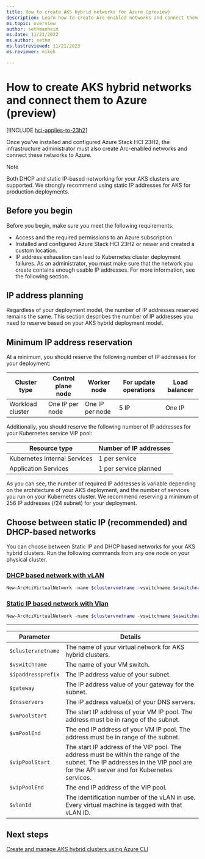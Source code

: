 ```yaml
---
title: How to create AKS hybrid networks for Azure (preview)
description: Learn how to create Arc enabled networks and connect them to Azure.
ms.topic: overview
author: sethmanheim
ms.date: 11/21/2022
ms.author: sethm 
ms.lastreviewed: 11/21/2023
ms.reviewer: mikek

---
```


# How to create AKS hybrid networks and connect them to Azure (preview)

[!INCLUDE [hci-applies-to-23h2](includes/hci-applies-to-23h2.md)]

Once you've installed and configured Azure Stack HCI 23H2, the infrastructure administrator must also create Arc-enabled networks and connect these networks to Azure.

> [!NOTE]
> Both DHCP and static IP-based networking for your AKS clusters are supported. We strongly recommend using static IP addresses for AKS for production deployments.

## Before you begin

Before you begin, make sure you meet the following requirements:

- Access and the required permissions to an Azure subscription.
- Installed and configured Azure Stack HCI 23H2 or newer and created a custom location.
- IP address exhaustion can lead to Kubernetes cluster deployment failures. As an administrator, you must make sure that the network you create contains enough usable IP addresses. For more information, see the following section.

## IP address planning

Regardless of your deployment model, the number of IP addresses reserved remains the same. This section describes the number of IP addresses you need to reserve based on your AKS hybrid deployment model.

## Minimum IP address reservation

At a minimum, you should reserve the following number of IP addresses for your deployment:

| Cluster type     | Control plane node | Worker node     | For update operations | Load balancer |
|------------------|--------------------|-----------------|-----------------------|---------------|
| Workload cluster | One IP per node    | One IP per node | 5 IP                  | One IP        |

Additionally, you should reserve the following number of IP addresses for your Kubernetes service VIP pool:

| Resource type                | Number of IP addresses |
|------------------------------|------------------------|
| Kubernetes Internal Services | 1 per service          |
| Application Services         | 1 per service planned  |

As you can see, the number of required IP addresses is variable depending on the architecture of your AKS deployment, and the number of services you run on your Kubernetes cluster. We recommend reserving a minimum of 256 IP addresses (/24 subnet) for your deployment.

## Choose between static IP (recommended) and DHCP-based networks

You can choose between Static IP and DHCP based networks for your AKS hybrid clusters. Run the following commands from any one node on your physical cluster.

### [DHCP based network with vLAN](#tab/dhcp)

```powershell
New-ArcHciVirtualNetwork -name $clustervnetname -vswitchname $vswitchname -ipaddressprefix $ipaddressprefix -gateway $gateway -dnsservers $dnsServers -vippoolstart $vipPoolStart -vippoolend $vipPoolEnd -k8snodeippoolstart $vmPoolStart -k8snodeippoolend $vmPoolEnd -vlanID $vlanid
```

### [Static IP based network with Vlan](#tab/staticip)

```powershell
New-ArcHciVirtualNetwork -name $clustervnetname -vswitchname $vswitchname -ipaddressprefix $ipaddressprefix -gateway $gateway -dnsservers $dnsServers -vippoolstart $vipPoolStart -vippoolend $vipPoolEnd -k8snodeippoolstart $vmPoolStart -k8snodeippoolend $vmPoolEnd -vlanID $vlanid
```

---

| Parameter    | Details                                                                                                                                                         |
|------------------|-------------------------------------------------------------------------------------------------------------------------------------------------------------------------------|
| `$clustervnetname` | The name of your virtual network for AKS hybrid clusters.                                                                                                 |
| `$vswitchname`     | The name of your VM switch.                                                                                                                               |
| `$ipaddressprefix` | The IP address value of your subnet.                                                                                                                      |
| `$gateway`         | The IP address value of your gateway for the subnet.                                                                                                      |
| `$dnsservers`      | The IP address value(s) of your DNS servers.                                                                                                              |
| `$vmPoolStart`     | The start IP address of your VM IP pool. The address must be in range of the subnet.                                                                                          |
| `$vmPoolEnd`       | The end IP address of your VM IP pool. The address must be in range of the subnet.                                                                                            |
| `$vipPoolStart`    | The start IP address of the VIP pool. The address must be within the range of the subnet. The IP addresses in the VIP pool are for the API server and for Kubernetes services. |
| `$vipPoolEnd`      | The end IP address of the VIP pool.                                                                                                                       |
| `$vlanId`          | The identification number of the vLAN in use. Every virtual machine is tagged with that vLAN ID.                                                                        |

## Next steps

[Create and manage AKS hybrid clusters using Azure CLI](create-aks-hybrid-preview-cli.md)
